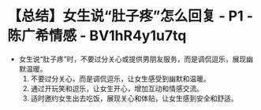 # 【总结】女生说“肚子疼”怎么回复 - P1 - 陈广希情感 - BV1hR4y1u7tq

-   女生说“肚子疼”时，不要过分关心或提供男朋友服务，而是调侃逗乐，展现幽默温暖。
    1.  不要过分关心，而是调侃逗乐，让女生感受到幽默和温暖。
    2.  通过开玩笑和逗乐，让女生开心，增加互动和情感交流。
    3.  适时邀约女生出去吃饭，展现关心和体贴，让女生感到安全和舒适。